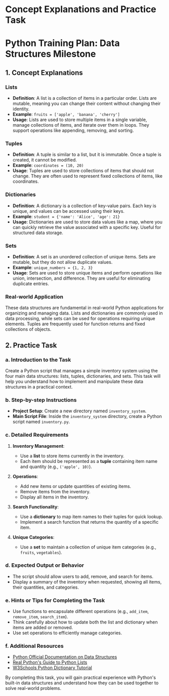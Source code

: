 # Concept Explanations and Practice Task

# Python Training Plan: Data Structures Milestone

## 1. Concept Explanations

### Lists
- **Definition**: A list is a collection of items in a particular order. Lists are mutable, meaning you can change their content without changing their identity.
- **Example**: `fruits = ['apple', 'banana', 'cherry']`
- **Usage**: Lists are used to store multiple items in a single variable, manage collections of items, and iterate over them in loops. They support operations like appending, removing, and sorting.

### Tuples
- **Definition**: A tuple is similar to a list, but it is immutable. Once a tuple is created, it cannot be modified.
- **Example**: `coordinates = (10, 20)`
- **Usage**: Tuples are used to store collections of items that should not change. They are often used to represent fixed collections of items, like coordinates.

### Dictionaries
- **Definition**: A dictionary is a collection of key-value pairs. Each key is unique, and values can be accessed using their keys.
- **Example**: `student = {'name': 'Alice', 'age': 21}`
- **Usage**: Dictionaries are used to store data values like a map, where you can quickly retrieve the value associated with a specific key. Useful for structured data storage.

### Sets
- **Definition**: A set is an unordered collection of unique items. Sets are mutable, but they do not allow duplicate values.
- **Example**: `unique_numbers = {1, 2, 3}`
- **Usage**: Sets are used to store unique items and perform operations like union, intersection, and difference. They are useful for eliminating duplicate entries.

### Real-world Application
These data structures are fundamental in real-world Python applications for organizing and managing data. Lists and dictionaries are commonly used in data processing, while sets can be used for operations requiring unique elements. Tuples are frequently used for function returns and fixed collections of objects.

## 2. Practice Task

### a. Introduction to the Task
Create a Python script that manages a simple inventory system using the four main data structures: lists, tuples, dictionaries, and sets. This task will help you understand how to implement and manipulate these data structures in a practical context.

### b. Step-by-step Instructions
- **Project Setup**: Create a new directory named `inventory_system`.
- **Main Script File**: Inside the `inventory_system` directory, create a Python script named `inventory.py`.

### c. Detailed Requirements
1. **Inventory Management**:
   - Use a **list** to store items currently in the inventory.
   - Each item should be represented as a **tuple** containing item name and quantity (e.g., `('apple', 10)`).

2. **Operations**:
   - Add new items or update quantities of existing items.
   - Remove items from the inventory.
   - Display all items in the inventory.

3. **Search Functionality**:
   - Use a **dictionary** to map item names to their tuples for quick lookup.
   - Implement a search function that returns the quantity of a specific item.

4. **Unique Categories**:
   - Use a **set** to maintain a collection of unique item categories (e.g., `fruits`, `vegetables`).

### d. Expected Output or Behavior
- The script should allow users to add, remove, and search for items.
- Display a summary of the inventory when requested, showing all items, their quantities, and categories.

### e. Hints or Tips for Completing the Task
- Use functions to encapsulate different operations (e.g., `add_item`, `remove_item`, `search_item`).
- Think carefully about how to update both the list and dictionary when items are added or removed.
- Use set operations to efficiently manage categories.

### f. Additional Resources
- [Python Official Documentation on Data Structures](https://docs.python.org/3/tutorial/datastructures.html)
- [Real Python's Guide to Python Lists](https://realpython.com/python-lists-tuples/)
- [W3Schools Python Dictionary Tutorial](https://www.w3schools.com/python/python_dictionaries.asp)

By completing this task, you will gain practical experience with Python's built-in data structures and understand how they can be used together to solve real-world problems.